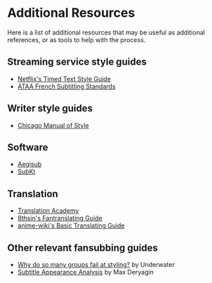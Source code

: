 # Additional Resources

Here is a list of additional resources that may be useful
as additional references, or as tools to help with the process.

## Streaming service style guides

- [Netflix's Timed Text Style Guide](https://partnerhelp.netflixstudios.com/hc/en-us/articles/215758617-Timed-Text-Style-Guide-General-Requirements)
- [ATAA French Subtitling Standards](https://www.ataa.fr/documents/NORMES_SOUS-TITRAGE_FRANCAIS_ANGLAIS_EN-TETE.pdf)

## Writer style guides

- [Chicago Manual of Style](https://www.chicagomanualofstyle.org/)

## Software

- [Aegisub](https://aegisub.org/)
- [SubKt](https://github.com/TypesettingTools/SubKt/blob/master/docs/subkt/index.md)

## Translation

- [Translation Academy](https://translationacademy.net/)
- [8thsin's Fantranslating Guide](https://web.archive.org/web/20141021201922/http://8ths.in/fantranslation-guide/)
- [anime-wiki's Basic Translating Guide](https://web.archive.org/web/20121102204456/http://en.anime-wiki.org/wiki/Basic_Translator_Guide)

## Other relevant fansubbing guides

- [Why do so many groups fail at styling?](https://web.archive.org/web/20150708090306/http://underwater.nyaatorrents.org/?view=why-do-so-many-groups-fail-at-styling) by Underwater
- [Subtitle Appearance Analysis](https://www.md-subs.com/blog/saa-subtitle-font) by Max Deryagin
